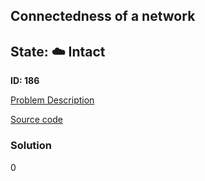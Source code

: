 ## Connectedness of a network

## State: :cloud: **Intact**

**ID: 186**

[Problem Description](https://projecteuler.net/problem=186)

[Source code](main.cpp)

### Solution
0